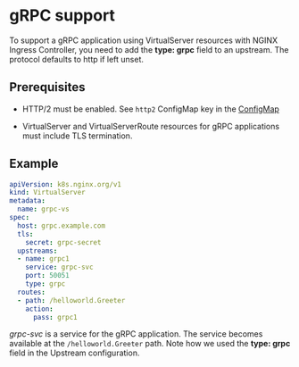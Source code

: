 # gRPC support

To support a gRPC application using VirtualServer resources with NGINX Ingress Controller, you need to add the **type:
grpc** field to an upstream. The protocol defaults to http if left unset.

## Prerequisites

- HTTP/2 must be enabled. See `http2` ConfigMap key in the
  [ConfigMap](https://docs.nginx.com/nginx-ingress-controller/configuration/global-configuration/configmap-resource/#listeners)

- VirtualServer and VirtualServerRoute resources for gRPC applications must include TLS termination.

## Example

```yaml
apiVersion: k8s.nginx.org/v1
kind: VirtualServer
metadata:
  name: grpc-vs
spec:
  host: grpc.example.com
  tls:
    secret: grpc-secret
  upstreams:
  - name: grpc1
    service: grpc-svc
    port: 50051
    type: grpc
  routes:
  - path: /helloworld.Greeter
    action:
      pass: grpc1
```

*grpc-svc* is a service for the gRPC application. The service becomes available at the `/helloworld.Greeter` path. Note
how we used the **type: grpc** field in the Upstream configuration.

